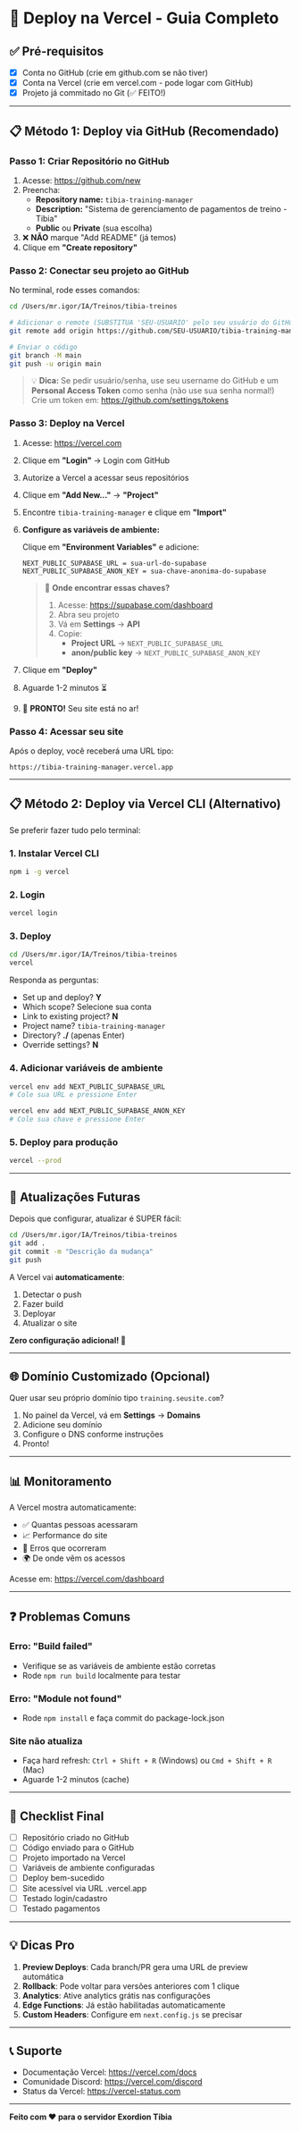 # 🚀 Deploy na Vercel - Guia Completo

## ✅ Pré-requisitos
- [x] Conta no GitHub (crie em github.com se não tiver)
- [x] Conta na Vercel (crie em vercel.com - pode logar com GitHub)
- [x] Projeto já commitado no Git (✅ FEITO!)

---

## 📋 Método 1: Deploy via GitHub (Recomendado)

### **Passo 1: Criar Repositório no GitHub**

1. Acesse: https://github.com/new
2. Preencha:
   - **Repository name:** `tibia-training-manager`
   - **Description:** "Sistema de gerenciamento de pagamentos de treino - Tibia"
   - **Public** ou **Private** (sua escolha)
3. ❌ **NÃO** marque "Add README" (já temos)
4. Clique em **"Create repository"**

### **Passo 2: Conectar seu projeto ao GitHub**

No terminal, rode esses comandos:

```bash
cd /Users/mr.igor/IA/Treinos/tibia-treinos

# Adicionar o remote (SUBSTITUA 'SEU-USUARIO' pelo seu usuário do GitHub)
git remote add origin https://github.com/SEU-USUARIO/tibia-training-manager.git

# Enviar o código
git branch -M main
git push -u origin main
```

> 💡 **Dica:** Se pedir usuário/senha, use seu username do GitHub e um **Personal Access Token** como senha (não use sua senha normal!)
> Crie um token em: https://github.com/settings/tokens

### **Passo 3: Deploy na Vercel**

1. Acesse: https://vercel.com
2. Clique em **"Login"** → Login com GitHub
3. Autorize a Vercel a acessar seus repositórios
4. Clique em **"Add New..."** → **"Project"**
5. Encontre `tibia-training-manager` e clique em **"Import"**
6. **Configure as variáveis de ambiente:**

   Clique em **"Environment Variables"** e adicione:

   ```
   NEXT_PUBLIC_SUPABASE_URL = sua-url-do-supabase
   NEXT_PUBLIC_SUPABASE_ANON_KEY = sua-chave-anonima-do-supabase
   ```

   > 🔑 **Onde encontrar essas chaves?**
   > 1. Acesse: https://supabase.com/dashboard
   > 2. Abra seu projeto
   > 3. Vá em **Settings** → **API**
   > 4. Copie:
   >    - **Project URL** → `NEXT_PUBLIC_SUPABASE_URL`
   >    - **anon/public key** → `NEXT_PUBLIC_SUPABASE_ANON_KEY`

7. Clique em **"Deploy"**
8. Aguarde 1-2 minutos ⏳
9. 🎉 **PRONTO!** Seu site está no ar!

### **Passo 4: Acessar seu site**

Após o deploy, você receberá uma URL tipo:
```
https://tibia-training-manager.vercel.app
```

---

## 📋 Método 2: Deploy via Vercel CLI (Alternativo)

Se preferir fazer tudo pelo terminal:

### **1. Instalar Vercel CLI**
```bash
npm i -g vercel
```

### **2. Login**
```bash
vercel login
```

### **3. Deploy**
```bash
cd /Users/mr.igor/IA/Treinos/tibia-treinos
vercel
```

Responda as perguntas:
- Set up and deploy? **Y**
- Which scope? Selecione sua conta
- Link to existing project? **N**
- Project name? `tibia-training-manager`
- Directory? **./** (apenas Enter)
- Override settings? **N**

### **4. Adicionar variáveis de ambiente**
```bash
vercel env add NEXT_PUBLIC_SUPABASE_URL
# Cole sua URL e pressione Enter

vercel env add NEXT_PUBLIC_SUPABASE_ANON_KEY
# Cole sua chave e pressione Enter
```

### **5. Deploy para produção**
```bash
vercel --prod
```

---

## 🔄 Atualizações Futuras

Depois que configurar, atualizar é SUPER fácil:

```bash
cd /Users/mr.igor/IA/Treinos/tibia-treinos
git add .
git commit -m "Descrição da mudança"
git push
```

A Vercel vai **automaticamente**:
1. Detectar o push
2. Fazer build
3. Deployar
4. Atualizar o site

**Zero configuração adicional! 🎉**

---

## 🌐 Domínio Customizado (Opcional)

Quer usar seu próprio domínio tipo `training.seusite.com`?

1. No painel da Vercel, vá em **Settings** → **Domains**
2. Adicione seu domínio
3. Configure o DNS conforme instruções
4. Pronto!

---

## 📊 Monitoramento

A Vercel mostra automaticamente:
- ✅ Quantas pessoas acessaram
- 📈 Performance do site
- 🐛 Erros que ocorreram
- 🌍 De onde vêm os acessos

Acesse em: https://vercel.com/dashboard

---

## ❓ Problemas Comuns

### **Erro: "Build failed"**
- Verifique se as variáveis de ambiente estão corretas
- Rode `npm run build` localmente para testar

### **Erro: "Module not found"**
- Rode `npm install` e faça commit do package-lock.json

### **Site não atualiza**
- Faça hard refresh: `Ctrl + Shift + R` (Windows) ou `Cmd + Shift + R` (Mac)
- Aguarde 1-2 minutos (cache)

---

## 🎯 Checklist Final

- [ ] Repositório criado no GitHub
- [ ] Código enviado para o GitHub
- [ ] Projeto importado na Vercel
- [ ] Variáveis de ambiente configuradas
- [ ] Deploy bem-sucedido
- [ ] Site acessível via URL .vercel.app
- [ ] Testado login/cadastro
- [ ] Testado pagamentos

---

## 💡 Dicas Pro

1. **Preview Deploys**: Cada branch/PR gera uma URL de preview automática
2. **Rollback**: Pode voltar para versões anteriores com 1 clique
3. **Analytics**: Ative analytics grátis nas configurações
4. **Edge Functions**: Já estão habilitadas automaticamente
5. **Custom Headers**: Configure em `next.config.js` se precisar

---

## 📞 Suporte

- Documentação Vercel: https://vercel.com/docs
- Comunidade Discord: https://vercel.com/discord
- Status da Vercel: https://vercel-status.com

---

**Feito com ❤️ para o servidor Exordion Tibia**
